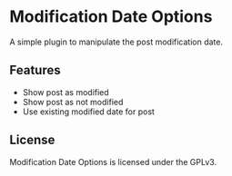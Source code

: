 # Modification Date Options

A simple plugin to manipulate the post modification date.

## Features

* Show post as modified
* Show post as not modified
* Use existing modified date for post

## License

Modification Date Options is licensed under the GPLv3.
